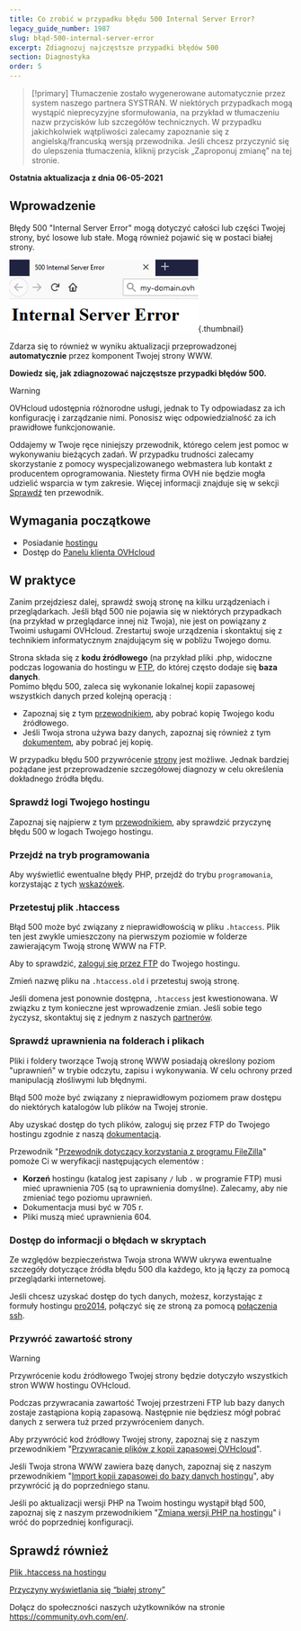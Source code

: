 ```yaml
---
title: Co zrobić w przypadku błędu 500 Internal Server Error?
legacy_guide_number: 1987
slug: błąd-500-internal-server-error
excerpt: Zdiagnozuj najczęstsze przypadki błędów 500
section: Diagnostyka
order: 5
---
```


> [!primary]
> Tłumaczenie zostało wygenerowane automatycznie przez system naszego partnera SYSTRAN. W niektórych przypadkach mogą wystąpić nieprecyzyjne sformułowania, na przykład w tłumaczeniu nazw przycisków lub szczegółów technicznych. W przypadku jakichkolwiek wątpliwości zalecamy zapoznanie się z angielską/francuską wersją przewodnika. Jeśli chcesz przyczynić się do ulepszenia tłumaczenia, kliknij przycisk „Zaproponuj zmianę” na tej stronie.
>

**Ostatnia aktualizacja z dnia 06-05-2021**


## Wprowadzenie

Błędy 500 "Internal Server Error" mogą dotyczyć całości lub części Twojej strony, być losowe lub stałe. Mogą również pojawić się w postaci białej strony.

![error500](images/error-500-2.png){.thumbnail}

Zdarza się to również w wyniku aktualizacji przeprowadzonej **automatycznie** przez komponent Twojej strony WWW.

**Dowiedz się, jak zdiagnozować najczęstsze przypadki błędów 500.**

> [!warning]
>
> OVHcloud udostępnia różnorodne usługi, jednak to Ty odpowiadasz za ich konfigurację i zarządzanie nimi. Ponosisz więc odpowiedzialność za ich prawidłowe funkcjonowanie.
>
> Oddajemy w Twoje ręce niniejszy przewodnik, którego celem jest pomoc w wykonywaniu bieżących zadań. W przypadku trudności zalecamy skorzystanie z pomocy wyspecjalizowanego webmastera lub kontakt z producentem oprogramowania. Niestety firma OVH nie będzie mogła udzielić wsparcia w tym zakresie. Więcej informacji znajduje się w sekcji [Sprawdź](#gofurther) ten przewodnik.
>


## Wymagania początkowe

- Posiadanie [hostingu](https://www.ovh.pl/hosting/)
- Dostęp do [Panelu klienta OVHcloud](https://www.ovh.com/auth/?action=gotomanager&from=https://www.ovh.pl/&ovhSubsidiary=pl)


## W praktyce

Zanim przejdziesz dalej, sprawdź swoją stronę na kilku urządzeniach i przeglądarkach. Jeśli błąd 500 nie pojawia się w niektórych przypadkach (na przykład w przeglądarce innej niż Twoja), nie jest on powiązany z Twoimi usługami OVHcloud. Zrestartuj swoje urządzenia i skontaktuj się z technikiem informatycznym znajdującym się w pobliżu Twojego domu.

Strona składa się z **kodu źródłowego** (na przykład pliki .php, widoczne podczas logowania do hostingu w [FTP](../logowanie-przestrzen-dyskowa-ftp-hosting-web/), do której często dodaje się **baza danych**.
<br>Pomimo błędu 500, zaleca się wykonanie lokalnej kopii zapasowej wszystkich danych przed kolejną operacją :

- Zapoznaj się z tym [przewodnikiem](../hosting_www_przewodnik_dotyczacy_korzystania_z_programu_filezilla/), aby pobrać kopię Twojego kodu źródłowego.
- Jeśli Twoja strona używa bazy danych, zapoznaj się również z tym [dokumentem](../eksport-bazy-danych/), aby pobrać jej kopię.

W przypadku błędu 500 przywrócenie [strony](#restore) jest możliwe. Jednak bardziej pożądane jest przeprowadzenie szczegółowej diagnozy w celu określenia dokładnego źródła błędu.

### Sprawdź logi Twojego hostingu

Zapoznaj się najpierw z tym [przewodnikiem](../hosting_statystyki_i_logi_strony/), aby sprawdzić przyczynę błędu 500 w logach Twojego hostingu.

### Przejdź na tryb programowania

Aby wyświetlić ewentualne błędy PHP, przejdź do trybu `programowania`, korzystając z tych [wskazówek](../zmiana_srodowiska_uruchomieniowego_dla_hostingu_www/#etap-2-zmiana-konfiguracji-hostingu).

### Przetestuj plik .htaccess

Błąd 500 może być związany z nieprawidłowością w pliku `.htaccess`. Plik ten jest zwykle umieszczony na pierwszym poziomie w folderze zawierającym Twoją stronę WWW na FTP.

Aby to sprawdzić, [zaloguj się przez FTP](../logowanie-przestrzen-dyskowa-ftp-hosting-web/) do Twojego hostingu.

Zmień nazwę pliku na `.htaccess.old` i przetestuj swoją stronę.

Jeśli domena jest ponownie dostępna, `.htaccess` jest kwestionowana. W związku z tym konieczne jest wprowadzenie zmian. Jeśli sobie tego życzysz, skontaktuj się z jednym z naszych [partnerów](https://partner.ovhcloud.com/pl/directory/).

### Sprawdź uprawnienia na folderach i plikach

Pliki i foldery tworzące Twoją stronę WWW posiadają określony poziom "uprawnień" w trybie odczytu, zapisu i wykonywania. W celu ochrony przed manipulacją złośliwymi lub błędnymi.

Błąd 500 może być związany z nieprawidłowym poziomem praw dostępu do niektórych katalogów lub plików na Twojej stronie.

Aby uzyskać dostęp do tych plików, zaloguj się przez FTP do Twojego hostingu zgodnie z naszą [dokumentacją](../logowanie-przestrzen-dyskowa-ftp-hosting-web/).

Przewodnik "[Przewodnik dotyczący korzystania z programu FileZilla](../hosting_www_przewodnik_dotyczacy_korzystania_z_programu_filezilla/#uprawnienia-do-plikow-i-katalogow)" pomoże Ci w weryfikacji następujących elementów : 

- **Korzeń** hostingu (katalog jest zapisany `/` lub `.` w programie FTP) musi mieć uprawnienia 705 (są to uprawnienia domyślne). Zalecamy, aby nie zmieniać tego poziomu uprawnień.
- Dokumentacja musi być w 705 r.
- Pliki muszą mieć uprawnienia 604.

### Dostęp do informacji o błędach w skryptach

Ze względów bezpieczeństwa Twoja strona WWW ukrywa ewentualne szczegóły dotyczące źródła błędu 500 dla każdego, kto ją łączy za pomocą przeglądarki internetowej.

Jeśli chcesz uzyskać dostęp do tych danych, możesz, korzystając z formuły hostingu [pro2014](https://www.ovh.pl/hosting/hosting-pro.xml), połączyć się ze stroną za pomocą [połączenia ssh](../hosting_www_ssh_na_hostingu/).

### Przywróć zawartość strony <a name="restore"></a>

> [!warning]
>
> Przywrócenie kodu źródłowego Twojej strony będzie dotyczyło wszystkich stron WWW hostingu OVHcloud.
>
> Podczas przywracania zawartość Twojej przestrzeni FTP lub bazy danych zostaje zastąpiona kopią zapasową. Następnie nie będziesz mógł pobrać danych z serwera tuż przed przywróceniem danych.

Aby przywrócić kod źródłowy Twojej strony, zapoznaj się z naszym przewodnikiem "[Przywracanie plików z kopii zapasowej OVHcloud](../hosting_przywrocenie_kopii_zawartosci_ftp_w_aplikacji_filezilla/)".

Jeśli Twoja strona WWW zawiera bazę danych, zapoznaj się z naszym przewodnikiem "[Import kopii zapasowej do bazy danych hostingu](../hosting_www_importowanie_bazy_danych_mysql/#przywracanie-kopii-zapasowej-w-panelu-klienta)", aby przywrócić ją do poprzedniego stanu.

Jeśli po aktualizacji wersji PHP na Twoim hostingu wystąpił błąd 500, zapoznaj się z naszym przewodnikiem "[Zmiana wersji PHP na hostingu](../konfiguracja_php_na_hostingu_www_ovh_2014/)" i wróć do poprzedniej konfiguracji.


## Sprawdź również <a name="gofurther"></a>

[Plik .htaccess na hostingu](../hosting_www_plik_htaccess/)

[Przyczyny wyświetlania się “białej strony”](../hosting_www_jak_sprawdzic_przyczyne_wyswietlania_sie_bialej_strony/)

Dołącz do społeczności naszych użytkowników na stronie <https://community.ovh.com/en/>.
